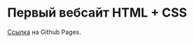 # Первый вебсайт HTML + CSS

[Ссылка](https://dmitriy-shevelev.github.io/learn-css) на Github Pages.
